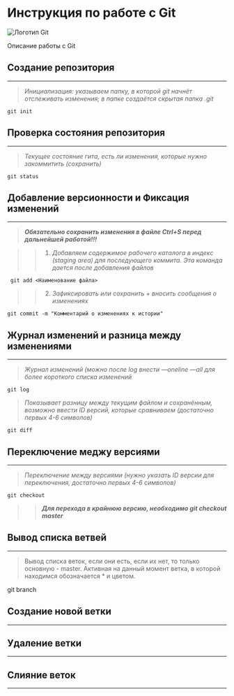 # Инструкция по работе с Git

![Логотип Git](git_logo.jpeg)

Описание работы с Git

## Создание репозитория
____

> *Инициализация: указываем папку, в которой git начнёт отслеживать изменения; в папке создаётся скрытая папка .git*

    git init

## Проверка состояния репозитория
_____

> *Текущее состояние гита, есть ли изменения, которые нужно закоммитить (сохранить)*

    git status


## Добавление версионности и Фиксация изменений
___

>___Обязательно сохранить изменения в файле Ctrl+S перед дальнейшей работой!!!___

>>1. *Добавляем содержимое рабочего каталога в индекс (staging area) для последующего коммита. Эта команда дается после добавления файлов*

     git add <Наименование файла>

>>2. *Зафиксировать или сохранить + вносить сообщения о изменениях*

    git commit -m "Комментарий о изменениях к истории"

## Журнал изменений и разница между изменениями
___

> *Журнал изменений (можно после log внести  —oneline —all для более короткого списка изменений*

    git log

> *Показывает разницу между текущим файлом и сохранённым, возможно ввести ID версий, которые сравниваем (достаточно первых 4-6 символов)*

    git diff

## Переключение меджу версиями
___

> *Переключение между версиями (нужнo указать ID версии для переключения, достаточно первых 4-6 символов)*

    git checkout

>> ***Для перехода в крайнюю версию, необходимо git checkout master***

## Вывод списка ветвей
---
> Вывод списка веток, если они есть, если их нет, то только основную - master. Активная на данный момент ветка, в которой находимся обозначается * и цветом.

   git branch

## Создание новой ветки
---

## Удаление ветки
---

## Слияние веток
---

 

